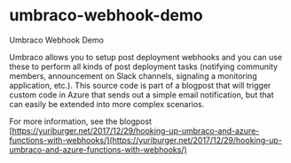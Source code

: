 # umbraco-webhook-demo
Umbraco Webhook Demo

Umbraco allows you to setup post deployment webhooks and you can use these to perform all kinds of post deployment tasks (notifying community members, announcement on Slack channels, signaling a monitoring application, etc.). This source code is part of a blogpost that will trigger custom code in Azure that sends out a simple email notification, but that can easily be extended into more complex scenarios.

For more information, see the blogpost [https://yuriburger.net/2017/12/29/hooking-up-umbraco-and-azure-functions-with-webhooks/](https://yuriburger.net/2017/12/29/hooking-up-umbraco-and-azure-functions-with-webhooks/)
